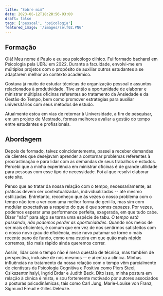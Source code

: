 ```yaml
---
title: "Sobre mim"
date: 2023-06-12T18:28:56-03:00
draft: false 
tags: ['pessoal', 'psicologia']
featured_image: '/images/self02.PNG'
---
```



## Formação

Olá! Meu nome é Paulo e eu sou psicólogo clínico. Fui formado bacharel em Psicologia pela UERJ em 2022. Durante a faculdade, envolvi-me em múltiplos projetos com o propósito de auxiliar outros estudantes a se adaptarem melhor ao contexto acadêmico. 

Gostava já muito de estudar técnicas de organização pessoal e assuntos relacionados à produtividade. Tive então a oportunidade de elaborar e ministrar múltiplas oficinas referentes ao tratamento da Ansiedade e da Gestão do Tempo, bem como promover estratégias para auxiliar universitários com seus métodos de estudo. 

Atualmente estou em vias de retornar à Universidade, a fim de pesquisar, em um projeto de Mestrado, formas melhores avaliar a gestão do tempo entre estudantes e profissionais.

## Abordagem

Depois de formado, talvez coincidentemente, passei a receber demandas de clientes que desejavam aprender a contornar problemas referentes à procrastinação e para lidar com as demandas de seus trabalhos e estudos. Percebi que a minha experiência em ministrar oficinas é de grande utilidade para pessoas com esse tipo de necessidade. Foi aí que resolvi elaborar este site.

Penso que ao tratar da nossa relação com o tempo, necessariamente, as práticas devem ser contextualizadas, individualizadas -- até mesmo estilizadas. Entretanto, reconheço que às vezes o nosso problema com o tempo não tem a ver com uma melhor forma de geri-lo, mas sim com modular expectativas a respeito do que é que somos capazes. Por vezes, podemos esperar uma performance perfeita, exagerada, em que tudo cabe. Dizer "não" para algo se torna uma espécie de tabu. _O tempo está passando, não podemos perder as oportunidades_. Quando nós meios de ser mais eficientes, é comum que em vez de nos sentirmos satisfeitos com o nosso novo grau de eficiência, esse novo patamar se torne o mais recente pano de fundo, como uma esteira em que quão mais rápido corremos, tão mais rápido ainda queremos correr.

Assim, lidar com o tempo não é mera questão de técnica, mas também de perspectiva, inclusive de nós mesmos -- e aí entra a clínica. Minhas influências no tratamento da nossa relação com o tempo vêm parcialmente de cientistas da Psicologia Cognitiva e Positiva como Piers Steel, Csikszentmihalyi, Ingrid Brdar e Judith Beck. Dito isso, minha postura em relação à clínica é mista, e sou fortemente motivado por autores associados a posturas psicodinâmicas, tais como Carl Jung, Marie-Louise von Franz, Sigmund Freud e Gilles Deleuze. 
